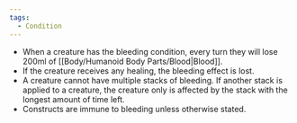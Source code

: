 ```yaml
---
tags:
  - Condition
---
```

- When a creature has the bleeding condition, every turn they will lose 200ml of [[Body/Humanoid Body Parts/Blood|Blood]].
- If the creature receives any healing, the bleeding effect is lost. 
- A creature cannot have multiple stacks of bleeding. If another stack is applied to a creature, the creature only is affected by the stack with the longest amount of time left.
- Constructs are immune to bleeding unless otherwise stated.
